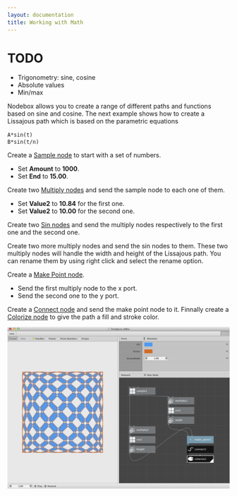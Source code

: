 ```yaml
---
layout: documentation
title: Working with Math
---
```

TODO
====
* Trigonometry: sine, cosine
* Absolute values
* Min/max

Nodebox allows you to create a range of different paths and functions based on sine and cosine. The next example shows how to create a Lissajous path which is based on the parametric equations

    A*sin(t)
    B*sin(t/n)

Create a [Sample node](/node/reference/sample.html) to start with a set of numbers.

* Set **Amount** to **1000**.
* Set **End** to **15.00**.

Create two [Multiply nodes](/node/reference/multiply.html) and send the sample node to each one of them.

* Set **Value2** to **10.84** for the first one.
* Set **Value2** to **10.00** for the second one.

Create two [Sin nodes](/node/reference/sin.html) and send the multiply nodes respectively to the first one and the second one.

Create two more multiply nodes and send the sin nodes to them. These two multiply nodes will handle the width and height of the Lissajous path. You can rename them by using right click and select the rename option.

Create a [Make Point node](/node/reference/make_point.html).

* Send the first multiply node to the x port.
* Send the second one to the y port.

Create a [Connect node](/node/reference/connect.html) and send the make point node to it. Finnally create a [Colorize node](/node/reference/colorize.html) to give the path a fill and stroke color.

![Lissajous](math-lissajous.png)



